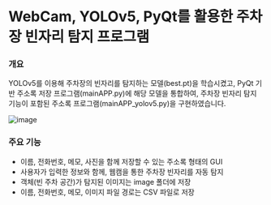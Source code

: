 # WebCam, YOLOv5, PyQt를 활용한 주차장 빈자리 탐지 프로그램
### 개요
YOLOv5를 이용해 주차장의 빈자리를 탐지하는 모델(best.pt)을 학습시켰고, PyQt 기반 주소록 저장 프로그램(mainAPP.py)에 해당 모델을 통합하여, 주차장 빈자리 탐지 기능이 포함된 주소록 프로그램(mainAPP_yolov5.py)을 구현하였습니다.

![image](https://github.com/user-attachments/assets/b1668a99-278e-4f7d-a59b-0ad062b26eef)
### 주요 기능
- 이름, 전화번호, 메모, 사진을 함께 저장할 수 있는 주소록 형태의 GUI
- 사용자가 입력한 정보와 함께, 웹캠을 통한 주차장 빈자리를 자동 탐지
- 객체(빈 주차 공간)가 탐지된 이미지는 image 폴더에 저장
- 이름, 전화번호, 메모, 이미지 파일 경로는 CSV 파일로 저장
